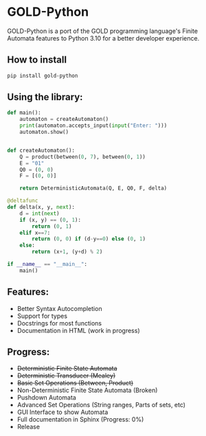 # GOLD-Python

GOLD-Python is a port of the GOLD programming language's Finite Automata features to Python 3.10 for a better developer experience.

## How to install

```sh
pip install gold-python
```

## Using the library:

```python
def main():
    automaton = createAutomaton()
    print(automaton.accepts_input(input("Enter: ")))
    automaton.show()


def createAutomaton():
    Q = product(between(0, 7), between(0, 1))
    E = "01"
    Q0 = (0, 0)
    F = [(0, 0)]

    return DeterministicAutomata(Q, E, Q0, F, delta)

@deltafunc
def delta(x, y, next):
    d = int(next)
    if (x, y) == (0, 1):
        return (0, 1)
    elif x==7:
        return (0, 0) if (d-y==0) else (0, 1)
    else:
        return (x+1, (y+d) % 2)

if __name__ == "__main__":
    main()
```

## Features:

* Better Syntax Autocompletion
* Support for types
* Docstrings for most functions
* Documentation in HTML (work in progress)

## Progress:

* ~~Deterministic Finite State Automata~~
* ~~Deterministic Transducer (Mealey)~~
* ~~Basic Set Operations (Between, Product)~~
* Non-Deterministic Finite State Automata (Broken)
* Pushdown Automata
* Advanced Set Operations (String ranges, Parts of sets, etc)
* GUI Interface to show Automata
* Full documentation in Sphinx (Progress: 0%)
* Release
